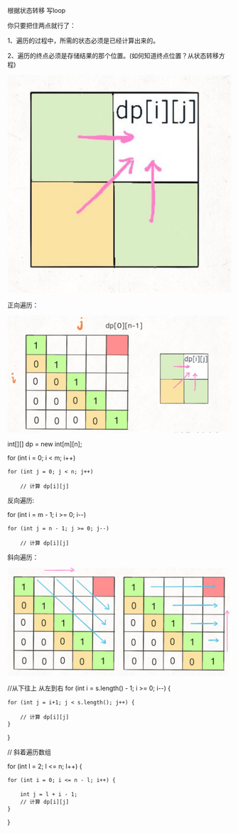 根据状态转移 写loop

你只要把住两点就行了：

1、遍历的过程中，所需的状态必须是已经计算出来的。

2、遍历的终点必须是存储结果的那个位置。(如何知道终点位置？从状态转移方程)

![transition](../img/transition.png)


正向遍历：

![forward](../img/forward.png)

int[][] dp = new int[m][n];

for (int i = 0; i < m; i++)

    for (int j = 0; j < n; j++)
    
        // 计算 dp[i][j]
        
 
 反向遍历:
 
 for (int i = m - 1; i >= 0; i--)
    
    for (int j = n - 1; j >= 0; j--)
    
        // 计算 dp[i][j]
        
斜向遍历：

![reverse](../img/reverse.png)

//从下往上 从左到右
for (int i = s.length() - 1; i >= 0; i--) {

    for (int j = i+1; j < s.length(); j++) {
    
        // 计算 dp[i][j]
    }
}


// 斜着遍历数组

for (int l = 2; l <= n; l++) {
    
    for (int i = 0; i <= n - l; i++) {
    
        int j = l + i - 1;
        // 计算 dp[i][j]
    }
}


